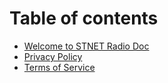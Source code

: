 # Table of contents

* [Welcome to STNET Radio Doc](README.md)
* [Privacy Policy](privacy-policy.md)
* [Terms of Service](terms-of-service.md)